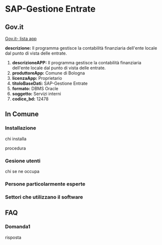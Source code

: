# SAP-Gestione Entrate

## Gov.it

[Gov.it- lista app](http://basidati.agid.gov.it/catalogo/amm?code=c_a944)

**descrizione:** Il programma gestisce la contabilità finanziaria dell'ente locale dal punto di vista delle entrate.

1. **descrizioneAPP:** Il programma gestisce la contabilità finanziaria dell'ente locale dal punto di vista delle entrate.
2. **produttoreApp:** Comune di Bologna
3. **licenzaApp:** Proprietario
4. **titoloBaseDati:** SAP-Gestione Entrate
5. **formato:** DBMS Oracle
6. **soggetto:** Servizi interni
7. **codice_bd:** 12478

## In Comune

### Installazione

chi installa

procedura

### Gesione utenti

chi se ne occupa

### Persone particolarmente esperte

### Settori che utilizzano il software

## FAQ

### Domanda1

risposta
